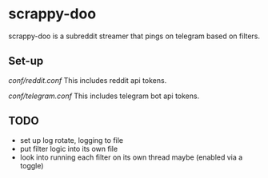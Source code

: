 # scrappy-doo
scrappy-doo is a subreddit streamer that pings on telegram based on filters.


## Set-up

_conf/reddit.conf_
This includes reddit api tokens.

_conf/telegram.conf_
This includes telegram bot api tokens.


## TODO

- set up log rotate, logging to file
- put filter logic into its own file
- look into running each filter on its own thread maybe (enabled via a toggle)
